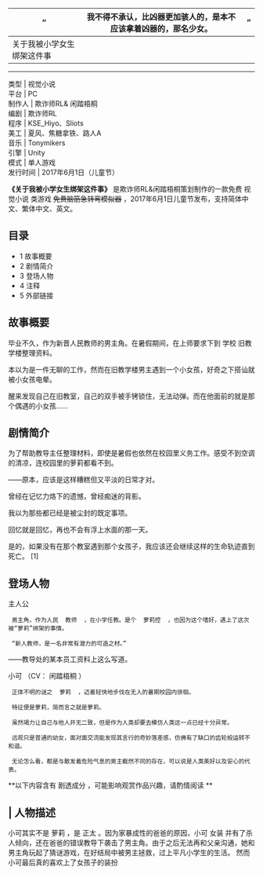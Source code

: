 |  “  |  我不得不承认，比凶器更加骇人的，是本不应该拿着凶器的，那名少女。  |  ”   
---|---|---  
|  关于我被小学女生绑架这件事  
---  
类型  |  视觉小说   
平台  |  PC   
制作人  |  欺诈师RL& 闲踏梧桐   
编剧  |  欺诈师RL   
程序  |  KSE_Hiyo、Sliots   
美工  |  夏风、焦糖拿铁、路人A   
音乐  |  Tonymikers   
引擎  |  Unity   
模式  |  单人游戏   
发行时间  |  2017年6月1日（儿童节）   
  
**《关于我被小学女生绑架这件事》** 是欺诈师RL&闲踏梧桐策划制作的一款免费  视觉小说  类游戏 ~~免费脑筋急转弯模拟器~~
，2017年6月1日儿童节发布，支持简体中文、繁体中文、英文。

##  目录

  * 1  故事概要 
  * 2  剧情简介 
  * 3  登场人物 
  * 4  注释 
  * 5  外部链接 

##  故事概要

毕业不久，作为新晋人民教师的男主角。在暑假期间，在上师要求下到  学校  旧教学楼整理资料。

本以为是一件无聊的工作，然而在旧教学楼男主遇到一个小女孩，好奇之下搭讪就被小女孩电晕。

醒来发现自己在旧教室，自己的双手被手铐锁住，无法动弹。而在他面前的就是那个偶遇的小女孩……

##  剧情简介

为了帮助教导主任整理材料，即使是暑假也依然在校园里义务工作。感受不到空调的清凉，连校园里的萝莉都看不到。

——原本，应该是这样糟糕但又平淡的日常才对。

曾经在记忆力烙下的遗憾，曾经痴迷的背影。

我以为那些都已经是被尘封的既定事项。

回忆就是回忆，再也不会有浮上水面的那一天。

是的，如果没有在那个教室遇到那个女孩子，我应该还会继续这样的生命轨迹直到死亡。  [1]

##  登场人物

主人公

     男主角，作为人民  教师  ，在小学任教。是个  萝莉控  ，也因为这个嗜好，遇上了这次被“萝莉”绑架的事情。 

     “新人教师，是一名非常有潜力的可造之材。” 

——教导处的某本员工资料上这么写道。

小可  （CV：  闲踏梧桐  ）

     正体不明的谜之  萝莉  ，迈着轻快地步伐在无人的暑期校园内徘徊。 

     特征便是萝莉，简而言之就是萝莉。 

     虽然竭力让自己与他人并无二致，但是作为人类却要去模仿人类这一点已经十分异常。 

     远观只是普通的幼女，面对面交流能发现其言行的奇妙落差感，仿佛有了缺口的齿轮般运转不和谐。 

     无论怎么看，都是与散发着危险气息的男主截然不同的存在，可以说是人类美好以及安心的代表。 

**以下内容含有 剧透成分  ，可能影响观赏作品兴趣，请酌情阅读 **

|  人物描述  
---  
小可其实不是  萝莉  ，是  正太  。因为家暴成性的爸爸的原因，小可  女装
并有了杀人倾向，还在爸爸的错误教导下袭击了男主角。由于之后无法再和父亲沟通，她和男主角玩起了猜谜游戏，在好结局中被男主拯救，过上平凡小学生的生活。
然而小可最后真的喜欢上了女孩子的装扮  </br>  
  